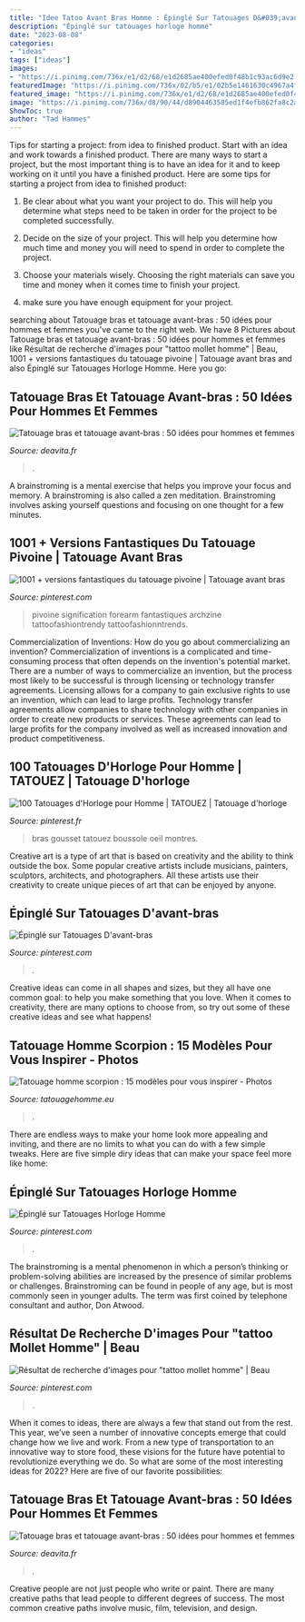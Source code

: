 ```yaml
---
title: "Idee Tatoo Avant Bras Homme : Épinglé Sur Tatouages D&#039;avant-bras"
description: "Épinglé sur tatouages horloge homme"
date: "2023-08-08"
categories:
- "ideas"
tags: ["ideas"]
images:
- "https://i.pinimg.com/736x/e1/d2/68/e1d2685ae400efed0f48b1c93ac6d9e2.jpg"
featuredImage: "https://i.pinimg.com/736x/02/b5/e1/02b5e1461630c4967a4f53891fdcc830.jpg"
featured_image: "https://i.pinimg.com/736x/e1/d2/68/e1d2685ae400efed0f48b1c93ac6d9e2.jpg"
image: "https://i.pinimg.com/736x/d8/90/44/d8904463585ed1f4efb862fa8c2acd0b.jpg"
ShowToc: true
author: "Tad Hammes"
---
```



Tips for starting a project: from idea to finished product.
Start with an idea and work towards a finished product. There are many ways to start a project, but the most important thing is to have an idea for it and to keep working on it until you have a finished product. Here are some tips for starting a project from idea to finished product: 
1. Be clear about what you want your project to do. This will help you determine what steps need to be taken in order for the project to be completed successfully. 

2. Decide on the size of your project. This will help you determine how much time and money you will need to spend in order to complete the project. 

3. Choose your materials wisely. Choosing the right materials can save you time and money when it comes time to finish your project. 

4. make sure you have enough equipment for your project.

	

		
searching about Tatouage bras et tatouage avant-bras : 50 idées pour hommes et femmes you've came to the right web. We have 8 Pictures about Tatouage bras et tatouage avant-bras : 50 idées pour hommes et femmes like Résultat de recherche d&#039;images pour &quot;tattoo mollet homme&quot; | Beau, 1001 + versions fantastiques du tatouage pivoine | Tatouage avant bras and also Épinglé sur Tatouages Horloge Homme. Here you go:
		
    
## Tatouage Bras Et Tatouage Avant-bras : 50 Idées Pour Hommes Et Femmes

<img loading=lazy src="https://deavita.fr/wp-content/uploads/2015/02/tatouage-avant-bras-homme-bioméchanique.jpg" onerror="this.onerror=null;this.src='https://tse1.mm.bing.net/th?id=OIP.aQlvI_PP_GlnyDmXU6JI8AHaJ5&amp;pid=15.1';" alt="Tatouage bras et tatouage avant-bras : 50 idées pour hommes et femmes">

_Source: deavita.fr_

>. 

	

A brainstroming is a mental exercise that helps you improve your focus and memory. A brainstroming is also called a zen meditation. Brainstroming involves asking yourself questions and focusing on one thought for a few minutes.

    
## 1001 + Versions Fantastiques Du Tatouage Pivoine | Tatouage Avant Bras

<img loading=lazy src="https://i.pinimg.com/736x/d8/90/44/d8904463585ed1f4efb862fa8c2acd0b.jpg" onerror="this.onerror=null;this.src='https://tse4.mm.bing.net/th?id=OIP.lWd_ZI4ybuHvg8Rg80ozmQHaJP&amp;pid=15.1';" alt="1001 + versions fantastiques du tatouage pivoine | Tatouage avant bras">

_Source: pinterest.com_

>pivoine signification forearm fantastiques archzine tattoofashiontrendy tattoofashionntrends. 

	

Commercialization of Inventions: How do you go about commercializing an invention?
Commercialization of inventions is a complicated and time-consuming process that often depends on the invention's potential market. There are a number of ways to commercialize an invention, but the process most likely to be successful is through licensing or technology transfer agreements. Licensing allows for a company to gain exclusive rights to use an invention, which can lead to large profits. Technology transfer agreements allow companies to share technology with other companies in order to create new products or services. These agreements can lead to large profits for the company involved as well as increased innovation and product competitiveness.

    
## 100 Tatouages D&#039;Horloge Pour Homme | TATOUEZ | Tatouage D&#039;horloge

<img loading=lazy src="https://i.pinimg.com/736x/7b/f7/02/7bf702148c04bf28ef88e43b6ce24320.jpg" onerror="this.onerror=null;this.src='https://tse3.mm.bing.net/th?id=OIP.KFBuGRc2MtoHKwFTTgAxGgHaHa&amp;pid=15.1';" alt="100 Tatouages d&#039;Horloge pour Homme | TATOUEZ | Tatouage d&#039;horloge">

_Source: pinterest.fr_

>bras gousset tatouez boussole oeil montres. 

	

Creative art is a type of art that is based on creativity and the ability to think outside the box. Some popular creative artists include musicians, painters, sculptors, architects, and photographers. All these artists use their creativity to create unique pieces of art that can be enjoyed by anyone.

    
## Épinglé Sur Tatouages D&#039;avant-bras

<img loading=lazy src="https://i.pinimg.com/736x/e1/d2/68/e1d2685ae400efed0f48b1c93ac6d9e2.jpg" onerror="this.onerror=null;this.src='https://tse2.mm.bing.net/th?id=OIP.vmxoAkQalf50IXKaz0kRGQHaGc&amp;pid=15.1';" alt="Épinglé sur Tatouages D&#039;avant-bras">

_Source: pinterest.com_

>. 

	

Creative ideas can come in all shapes and sizes, but they all have one common goal: to help you make something that you love. When it comes to creativity, there are many options to choose from, so try out some of these creative ideas and see what happens!

    
## Tatouage Homme Scorpion : 15 Modèles Pour Vous Inspirer - Photos

<img loading=lazy src="https://www.tatouagehomme.eu/wp-content/uploads/2017/04/tatouage-homme-scorpion.jpg" onerror="this.onerror=null;this.src='https://tse3.mm.bing.net/th?id=OIP.9HxIIA6rYyZ_bkWFYvSOyAHaFj&amp;pid=15.1';" alt="Tatouage homme scorpion : 15 modèles pour vous inspirer - Photos">

_Source: tatouagehomme.eu_

>. 

	

There are endless ways to make your home look more appealing and inviting, and there are no limits to what you can do with a few simple tweaks. Here are five simple diry ideas that can make your space feel more like home:

    
## Épinglé Sur Tatouages Horloge Homme

<img loading=lazy src="https://i.pinimg.com/736x/02/b5/e1/02b5e1461630c4967a4f53891fdcc830.jpg" onerror="this.onerror=null;this.src='https://tse4.mm.bing.net/th?id=OIP.-n_WIqRlz-X8bILQmby5OwHaIs&amp;pid=15.1';" alt="Épinglé sur Tatouages Horloge Homme">

_Source: pinterest.com_

>. 

	

The brainstroming is a mental phenomenon in which a person’s thinking or problem-solving abilities are increased by the presence of similar problems or challenges. Brainstroming can be found in people of any age, but is most commonly seen in younger adults. The term was first coined by telephone consultant and author, Don Atwood.

    
## Résultat De Recherche D&#039;images Pour &quot;tattoo Mollet Homme&quot; | Beau

<img loading=lazy src="https://i.pinimg.com/736x/22/e8/4d/22e84d1c74b788240f03b606202c6939.jpg" onerror="this.onerror=null;this.src='https://tse3.mm.bing.net/th?id=OIP.cRSd7anLct6UYIgQ_HWMcgHaLB&amp;pid=15.1';" alt="Résultat de recherche d&#039;images pour &quot;tattoo mollet homme&quot; | Beau">

_Source: pinterest.com_

>. 

	

When it comes to ideas, there are always a few that stand out from the rest. This year, we’ve seen a number of innovative concepts emerge that could change how we live and work. From a new type of transportation to an innovative way to store food, these visions for the future have potential to revolutionize everything we do. So what are some of the most interesting ideas for 2022? Here are five of our favorite possibilities:

    
## Tatouage Bras Et Tatouage Avant-bras : 50 Idées Pour Hommes Et Femmes

<img loading=lazy src="https://deavita.fr/wp-content/uploads/2015/02/tatouage-avant-bras-homme-bateau-voile-expressif.jpg" onerror="this.onerror=null;this.src='https://tse3.mm.bing.net/th?id=OIP.x2bq-MHVui37me0eNtxTpQHaLx&amp;pid=15.1';" alt="Tatouage bras et tatouage avant-bras : 50 idées pour hommes et femmes">

_Source: deavita.fr_

>. 

	

Creative people are not just people who write or paint. There are many creative paths that lead people to different degrees of success. The most common creative paths involve music, film, television, and design.

